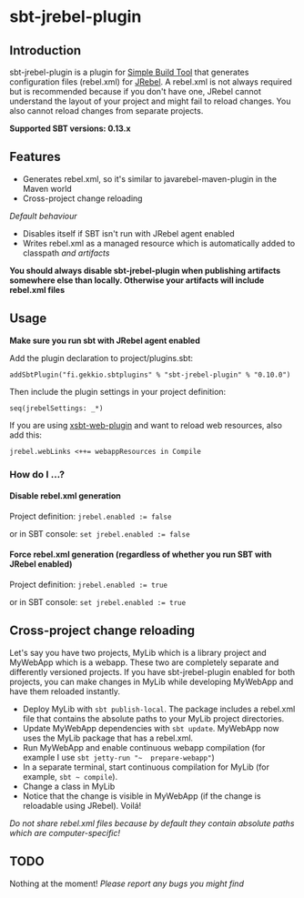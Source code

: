 sbt-jrebel-plugin
=================

## Introduction

sbt-jrebel-plugin is a plugin for [Simple Build Tool](http://www.scala-sbt.org) that generates configuration files (rebel.xml) for [JRebel](http://www.zeroturnaround.com/jrebel/). A rebel.xml is not always required but is recommended because if you don't have one, JRebel cannot understand the layout of your project and might fail to reload changes. You also cannot reload changes from separate projects.

**Supported SBT versions: 0.13.x**

## Features

+ Generates rebel.xml, so it's similar to javarebel-maven-plugin in the Maven world
+ Cross-project change reloading

_Default behaviour_

+ Disables itself if SBT isn't run with JRebel agent enabled
+ Writes rebel.xml as a managed resource which is automatically added to classpath *and artifacts*

__You should always disable sbt-jrebel-plugin when publishing artifacts somewhere else than locally. Otherwise your artifacts will include rebel.xml files__

## Usage

**Make sure you run sbt with JRebel agent enabled**

Add the plugin declaration to project/plugins.sbt:

	addSbtPlugin("fi.gekkio.sbtplugins" % "sbt-jrebel-plugin" % "0.10.0")

Then include the plugin settings in your project definition:

	seq(jrebelSettings: _*)

If you are using [xsbt-web-plugin](https://github.com/JamesEarlDouglas/xsbt-web-plugin) and want to reload web resources, also add this:

	jrebel.webLinks <++= webappResources in Compile

### How do I ...?

#### Disable rebel.xml generation

Project definition:
`jrebel.enabled := false`

or in SBT console:
`set jrebel.enabled := false`

#### Force rebel.xml generation (regardless of whether you run SBT with JRebel enabled)

Project definition:
`jrebel.enabled := true`

or in SBT console:
`set jrebel.enabled := true`

## Cross-project change reloading

Let's say you have two projects, MyLib which is a library project and MyWebApp which is a webapp. These two are completely separate and differently versioned projects. If you have sbt-jrebel-plugin enabled for both projects, you can make changes in MyLib while developing MyWebApp and have them reloaded instantly.

+ Deploy MyLib with `sbt publish-local`. The package includes a rebel.xml file that contains the absolute paths to your MyLib project directories.
+ Update MyWebApp dependencies with `sbt update`. MyWebApp now uses the MyLib package that has a rebel.xml.
+ Run MyWebApp and enable continuous webapp compilation (for example I use `sbt jetty-run "~  prepare-webapp"`)
+ In a separate terminal, start continuous compilation for MyLib (for example, `sbt ~ compile`).
+ Change a class in MyLib
+ Notice that the change is visible in MyWebApp (if the change is reloadable using JRebel). Voilá!

*Do not share rebel.xml files because by default they contain absolute paths which are computer-specific!*

## TODO

Nothing at the moment! _Please report any bugs you might find_
